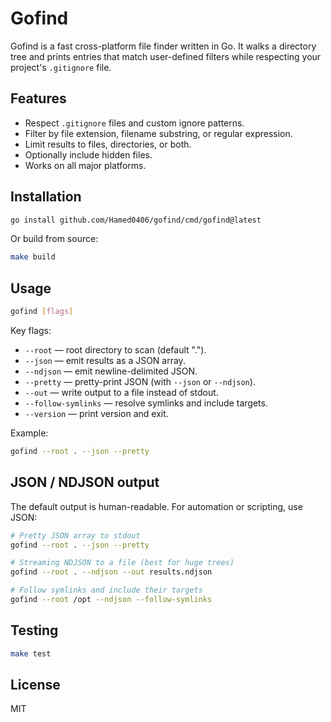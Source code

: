 # Gofind

Gofind is a fast cross-platform file finder written in Go. It walks a directory tree and prints entries that match user-defined filters while respecting your project's `.gitignore` file.

## Features

- Respect `.gitignore` files and custom ignore patterns.
- Filter by file extension, filename substring, or regular expression.
- Limit results to files, directories, or both.
- Optionally include hidden files.
- Works on all major platforms.

## Installation

```bash
go install github.com/Hamed0406/gofind/cmd/gofind@latest
```

Or build from source:

```bash
make build
```

## Usage

```bash
gofind [flags]
```

Key flags:

- `--root` — root directory to scan (default ".").
- `--json` — emit results as a JSON array.
- `--ndjson` — emit newline-delimited JSON.
- `--pretty` — pretty-print JSON (with `--json` or `--ndjson`).
- `--out` — write output to a file instead of stdout.
- `--follow-symlinks` — resolve symlinks and include targets.
- `--version` — print version and exit.

Example:

```bash
gofind --root . --json --pretty
```

## JSON / NDJSON output

The default output is human-readable. For automation or scripting, use JSON:

```bash
# Pretty JSON array to stdout
gofind --root . --json --pretty

# Streaming NDJSON to a file (best for huge trees)
gofind --root . --ndjson --out results.ndjson

# Follow symlinks and include their targets
gofind --root /opt --ndjson --follow-symlinks

```
## Testing

```bash
make test
```

## License

MIT
